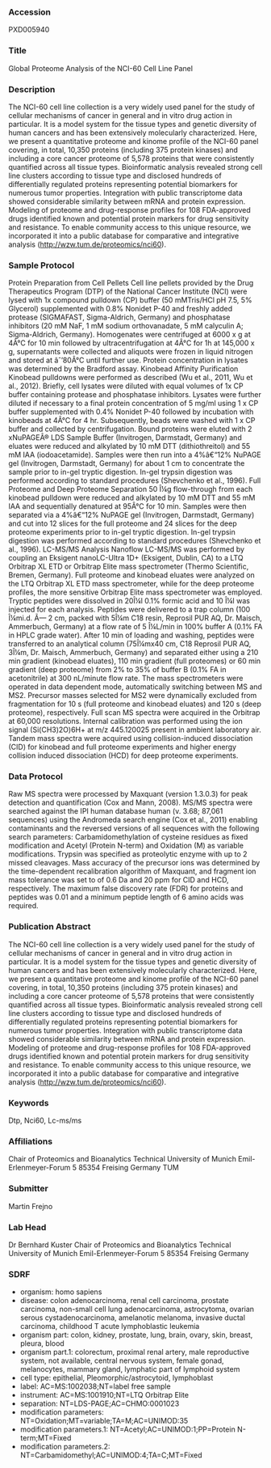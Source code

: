 ### Accession
PXD005940

### Title
Global Proteome Analysis of the NCI-60 Cell Line Panel

### Description
The NCI-60 cell line collection is a very widely used panel for the study of cellular mechanisms of cancer in general and in vitro drug action in particular. It is a model system for the tissue types and genetic diversity of human cancers and has been extensively molecularly characterized. Here, we present a quantitative proteome and kinome profile of the NCI-60 panel covering, in total, 10,350 proteins (including 375 protein kinases) and including a core cancer proteome of 5,578 proteins that were consistently quantified across all tissue types. Bioinformatic analysis revealed strong cell line clusters according to tissue type and disclosed hundreds of differentially regulated proteins representing potential biomarkers for numerous tumor properties. Integration with public transcriptome data showed considerable similarity between mRNA and protein expression. Modeling of proteome and drug-response profiles for 108 FDA-approved drugs identified known and potential protein markers for drug sensitivity and resistance. To enable community access to this unique resource, we incorporated it into a public database for comparative and integrative analysis (http://wzw.tum.de/proteomics/nci60).

### Sample Protocol
Protein Preparation from Cell Pellets Cell line pellets provided by the Drug Therapeutics Program (DTP) of the National Cancer Institute (NCI) were lysed with 1x compound pulldown (CP) buffer (50 mMTris/HCl pH 7.5, 5% Glycerol) supplemented with 0.8% Nonidet P-40 and freshly added protease (SIGMAFAST, Sigma-Aldrich, Germany) and phosphatase inhibitors (20 mM NaF, 1 mM sodium orthovanadate, 5 mM calyculin A; Sigma-Aldrich, Germany). Homogenates were centrifuged at 6000 x g at 4Â°C for 10 min followed by ultracentrifugation at 4Â°C for 1h at 145,000 x g, supernatants were collected and aliquots were frozen in liquid nitrogen and stored at âˆ’80Â°C until further use. Protein concentration in lysates was determined by the Bradford assay.  Kinobead Affinity Purification Kinobead pulldowns were performed as described (Wu et al., 2011, Wu et al., 2012). Briefly, cell lysates were diluted with equal volumes of 1x CP buffer containing protease and phosphatase inhibitors. Lysates were further diluted if necessary to a final protein concentration of 5 mg/ml using 1 x CP buffer supplemented with 0.4% Nonidet P-40 followed by incubation with kinobeads at 4Â°C for 4 hr. Subsequently, beads were washed with 1 x CP buffer and collected by centrifugation. Bound proteins were eluted with 2 xNuPAGEÂ® LDS Sample Buffer (Invitrogen, Darmstadt, Germany) and eluates were reduced and alkylated by 10 mM DTT (dithiothreitol) and 55 mM IAA (iodoacetamide). Samples were then run into a 4%â€“12% NuPAGE gel (Invitrogen, Darmstadt, Germany) for about 1 cm to concentrate the sample prior to in-gel tryptic digestion. In-gel trypsin digestion was performed according to standard procedures (Shevchenko et al., 1996).  Full Proteome and Deep Proteome Separation 50 Î¼g flow-through from each kinobead pulldown were reduced and alkylated by 10 mM DTT and 55 mM IAA and sequentially denatured at 95Â°C for 10 min. Samples were then separated via a 4%â€“12% NuPAGE gel (Invitrogen, Darmstadt, Germany) and cut into 12 slices for the full proteome and 24 slices for the deep proteome experiments prior to in-gel tryptic digestion. In-gel trypsin digestion was performed according to standard procedures (Shevchenko et al., 1996).  LC-MS/MS Analysis Nanoflow LC-MS/MS was performed by coupling an Eksigent nanoLC-Ultra 1D+ (Eksigent, Dublin, CA) to a LTQ Orbitrap XL ETD or Orbitrap Elite mass spectrometer (Thermo Scientific, Bremen, Germany). Full proteome and kinobead eluates were analyzed on the LTQ Orbitrap XL ETD mass spectrometer, while for the deep proteome profiles, the more sensitive Orbitrap Elite mass spectrometer was employed. Tryptic peptides were dissolved in 20Î¼l 0.1% formic acid and 10 Î¼l was injected for each analysis. Peptides were delivered to a trap column (100 Î¼mi.d. Ã— 2 cm, packed with 5Î¼m C18 resin, Reprosil PUR AQ, Dr. Maisch, Ammerbuch, Germany) at a flow rate of 5 Î¼L/min in 100% buffer A (0.1% FA in HPLC grade water). After 10 min of loading and washing, peptides were transferred to an analytical column (75Î¼mx40 cm, C18 Reprosil PUR AQ, 3Î¼m, Dr. Maisch, Ammerbuch, Germany) and separated either using a 210 min gradient (kinobead eluates), 110 min gradient (full proteomes) or 60 min gradient (deep proteome) from 2% to 35% of buffer B (0.1% FA in acetonitrile) at 300 nL/minute flow rate. The mass spectrometers were operated in data dependent mode, automatically switching between MS and MS2. Precursor masses selected for MS2 were dynamically excluded from fragmentation for 10 s (full proteome and kinobead eluates) and 120 s (deep proteome), respectively. Full scan MS spectra were acquired in the Orbitrap at 60,000 resolutions. Internal calibration was performed using the ion signal (Si(CH3)2O)6H+ at m/z 445.120025 present in ambient laboratory air. Tandem mass spectra were acquired using collision-induced dissociation (CID) for kinobead and full proteome experiments and higher energy collision induced dissociation (HCD) for deep proteome experiments.

### Data Protocol
Raw MS spectra were processed by Maxquant (version 1.3.0.3) for peak detection and quantification (Cox and Mann, 2008). MS/MS spectra were searched against the IPI human database human (v. 3.68; 87,061 sequences) using the Andromeda search engine (Cox et al., 2011) enabling contaminants and the reversed versions of all sequences with the following search parameters: Carbamidomethylation of cysteine residues as fixed modification and Acetyl (Protein N-term) and Oxidation (M) as variable modifications. Trypsin was specified as proteolytic enzyme with up to 2 missed cleavages. Mass accuracy of the precursor ions was determined by the time-dependent recalibration algorithm of Maxquant, and fragment ion mass tolerance was set to of 0.6 Da and 20 ppm for CID and HCD, respectively. The maximum false discovery rate (FDR) for proteins and peptides was 0.01 and a minimum peptide length of 6 amino acids was required.

### Publication Abstract
The NCI-60 cell line collection is a very widely used panel for the study of cellular mechanisms of cancer in general and in vitro drug action in particular. It is a model system for the tissue types and genetic diversity of human cancers and has been extensively molecularly characterized. Here, we present a quantitative proteome and kinome profile of the NCI-60 panel covering, in total, 10,350 proteins (including 375 protein kinases) and including a core cancer proteome of 5,578 proteins that were consistently quantified across all tissue types. Bioinformatic analysis revealed strong cell line clusters according to tissue type and disclosed hundreds of differentially regulated proteins representing potential biomarkers for numerous tumor properties. Integration with public transcriptome data showed considerable similarity between mRNA and protein expression. Modeling of proteome and drug-response profiles for 108 FDA-approved drugs identified known and potential protein markers for drug sensitivity and resistance. To enable community access to this unique resource, we incorporated it into a public database for comparative and integrative analysis (http://wzw.tum.de/proteomics/nci60).

### Keywords
Dtp, Nci60, Lc-ms/ms

### Affiliations
Chair of Proteomics and Bioanalytics Technical University of Munich Emil-Erlenmeyer-Forum 5 85354 Freising Germany
TUM

### Submitter
Martin Frejno

### Lab Head
Dr Bernhard Kuster
Chair of Proteomics and Bioanalytics Technical University of Munich Emil-Erlenmeyer-Forum 5 85354 Freising Germany


### SDRF
- organism: homo sapiens
- disease: colon adenocarcinoma, renal cell carcinoma, prostate carcinoma, non-small cell lung adenocarcinoma, astrocytoma, ovarian serous cystadenocarcinoma, amelanotic melanoma, invasive ductal carcinoma, childhood T acute lymphoblastic leukemia
- organism part: colon, kidney, prostate, lung, brain, ovary, skin, breast, pleura, blood
- organism part.1: colorectum, proximal renal artery, male reproductive system, not available, central nervous system, female gonad, melanocytes, mammary gland, lymphatic part of lymphoid system
- cell type: epithelial, Pleomorphic/astrocytoid, lymphoblast
- label: AC=MS:1002038;NT=label free sample
- instrument: AC=MS:1001910;NT=LTQ Orbitrap Elite
- separation: NT=LDS-PAGE;AC=CHMO:0001023
- modification parameters: NT=Oxidation;MT=variable;TA=M;AC=UNIMOD:35
- modification parameters.1: NT=Acetyl;AC=UNIMOD:1;PP=Protein N-term;MT=Fixed
- modification parameters.2: NT=Carbamidomethyl;AC=UNIMOD:4;TA=C;MT=Fixed

